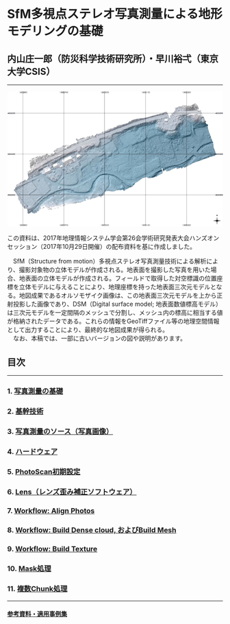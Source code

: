 # SfM多視点ステレオ写真測量による地形モデリングの基礎  
## 内山庄一郎（防災科学技術研究所）・早川裕弌（東京大学CSIS）
---

![img](./top.png)

この資料は、2017年地理情報システム学会第26会学術研究発表大会ハンズオンセッション（2017年10月29日開催）の配布資料を基に作成しました。

　SfM（Structure from motion）多視点ステレオ写真測量技術による解析により、撮影対象物の立体モデルが作成される。地表面を撮影した写真を用いた場合、地表面の立体モデルが作成される。フィールドで取得した対空標識の位置座標を立体モデルに与えることにより、地理座標を持った地表面三次元モデルとなる。地図成果であるオルソモザイク画像は、この地表面三次元モデルを上から正射投影した画像であり、DSM（Digital surface model; 地表面数値標高モデル）は三次元モデルを一定間隔のメッシュで分割し、メッシュ内の標高に相当する値が格納されたデータである。これらの情報をGeoTiffファイル等の地理空間情報として出力することにより、最終的な地図成果が得られる。  
　なお、本稿では、一部に古いバージョンの図や説明があります。

## 目次  
---
### 1. [写真測量の基礎](./1.summary/1.summary.md#写真測量の特徴レーザー測量との対比)
### 2. [基幹技術](./2.technique/2.technique.md#2-基幹技術)
### 3. [写真測量のソース（写真画像）](./3.source/3.source.md#3-写真測量のソース写真画像)
### 4. [ハードウェア](./4.hardware/4.hardware.md#4ハードウェア)
### 5. [PhotoScan初期設定](./5.setting/5.setting.md#5-photoscan初期設定)
### 6. [Lens（レンズ歪み補正ソフトウェア）](./6.lens/6.lens.md#6lensレンズ歪み補正ソフトウェア)
### 7. [Workflow: Align Photos](./7.align_photo/7.align_photo.md#7-workflow-align-photos#8a-workflow-build-dense-cloud)
### 8. [Workflow: Build Dense cloud, およびBuild Mesh](./8.build_dense_cloud/8.build_dense_cloud.md#9-workflow-build-texture)
### 9. [Workflow: Build Texture](./9.build_texture/9.build_texture.md#9-workflow-build-texture)
### 10. [Mask処理](./10.mask/10.mask.md#10mask処理)
### 11. [複数Chunk処理](./11.chunk/11.chunk.md#11-複数chunk処理)
---
#### [参考資料・適用事例集](./appendix/appendix.md#参考1uav-sfmによる地図作成技術の概要)
